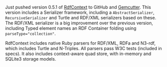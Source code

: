 Just pushed version 0.5.1 of [RdfContext][1] to GitHub and [Gemcutter][2]. This version includes a Serializer framework, including a `AbstractSerializer`, `RecursiveSerializer` and Turtle and RDF/XML serializers based on these. The RDF/XML serializer is a big improvement over the previous version, including Typed element names an RDF Container folding using `parseType="collection"`.

RdfContext includes native Ruby parsers for RDF/XML, RDFa and N3-rdf, which includes Turtle and N-Triples. All parsers pass W3C tests (included in specs). It also includes context-aware quad store, with in-memory and SQLite3 storage models.

 [1]: http://github.com/gkellogg/rdf_context
 [2]: http://gemcutter.org/gems/rdf_context